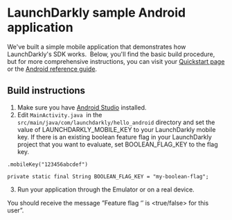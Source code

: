 # LaunchDarkly sample Android application 

We've built a simple mobile application that demonstrates how LaunchDarkly's SDK works.  Below, you'll find the basic build procedure, but for more comprehensive instructions, you can visit your [Quickstart page](https://app.launchdarkly.com/quickstart#/) or the [Android reference guide](https://docs.launchdarkly.com/sdk/client-side/android).

## Build instructions 

1. Make sure you have [Android Studio](https://developer.android.com/studio/index.html) installed.
2. Edit `MainActivity.java`  in the `src/main/java/com/launchdarkly/hello_android` directory and set the value of LAUNCHDARKLY_MOBILE_KEY to your LaunchDarkly mobile key. If there is an existing boolean feature flag in your LaunchDarkly project that you want to evaluate, set BOOLEAN_FLAG_KEY to the flag key.

```
.mobileKey("123456abcdef")

private static final String BOOLEAN_FLAG_KEY = "my-boolean-flag";
```

3. Run your application through the Emulator or on a real device.

You should receive the message ”Feature flag ‘<flag key>’ is <true/false> for this user”.
